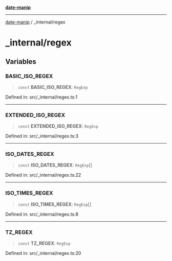 [**date-manip**](../index.md)

***

[date-manip](../modules.md) / \_internal/regex

# \_internal/regex

## Variables

### BASIC\_ISO\_REGEX

> `const` **BASIC\_ISO\_REGEX**: `RegExp`

Defined in: src/\_internal/regex.ts:1

***

### EXTENDED\_ISO\_REGEX

> `const` **EXTENDED\_ISO\_REGEX**: `RegExp`

Defined in: src/\_internal/regex.ts:3

***

### ISO\_DATES\_REGEX

> `const` **ISO\_DATES\_REGEX**: `RegExp`[]

Defined in: src/\_internal/regex.ts:22

***

### ISO\_TIMES\_REGEX

> `const` **ISO\_TIMES\_REGEX**: `RegExp`[]

Defined in: src/\_internal/regex.ts:8

***

### TZ\_REGEX

> `const` **TZ\_REGEX**: `RegExp`

Defined in: src/\_internal/regex.ts:20

